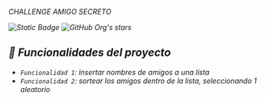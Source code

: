 <em>CHALLENGE AMIGO SECRETO<em>

![Static Badge](https://img.shields.io/badge/STATUS-FINALIZADO-GREEN)
![GitHub Org's stars](https://img.shields.io/github/stars/YeissonSteven?style=social)

## :hammer: Funcionalidades del proyecto

- `Funcionalidad 1`: insertar nombres de amigos a una lista
- `Funcionalidad 2`: sortear los amigos dentro de la lista, seleccionando 1 aleatorio
